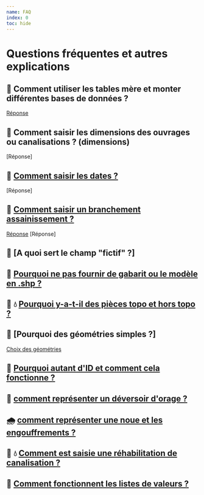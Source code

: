 ```yaml
---
name: FAQ
index: 0
toc: hide
---
```

# Questions fréquentes et autres explications

## :paperclip:  Comment utiliser les tables mère et monter différentes bases de données ?
[Réponse](https://alainpasquier.github.io/FReseaux-eaux2/Mod%C3%A8le/montage_en_base)

## :paperclip:  Comment saisir les dimensions des ouvrages ou canalisations ? (dimensions)
[Réponse]

## :paperclip: [Comment saisir les dates ?](https://github.com/cnigfr/StaR-Eau/wiki/donnee_generale#gestion-des-dates)
[Réponse]

## :toilet: [Comment saisir un branchement assainissement ?](ass_canalisation_branchement)
[Réponse](https://alainpasquier.github.io/FReseaux-eaux2/Mod%C3%A8le/Communs/donnee_generale#champ-fictif)
[Réponse]

## :paperclip: [A quoi sert le champ "fictif" ?]

## :paperclip: [Pourquoi ne pas fournir de gabarit ou le modèle en **.shp** ?](/FAQ/Format_de_fichier)

## :toilet: :droplet: [Pourquoi y-a-t-il des pièces topo et hors topo ?](https://github.com/cnigfr/StaR-Eau/wiki/piece#type-de-pi%C3%A8ces-dans-les-r%C3%A9seaux-de-canalisations) 

## :paperclip: [Pourquoi des géométries simples ?]
[Choix des géométries](choix_des_geometries) 

## :paperclip: [Pourquoi autant d'ID et comment cela fonctionne ?](gestion_des_id)

## :toilet: [comment représenter un déversoir d'orage ?](deversoir_orage)

## :cloud_with_rain: [comment représenter une noue et les engouffrements ?](noue_infiltration)

## :toilet: :droplet: [Comment est saisie une réhabilitation de canalisation ?](rehabilitation_reseau)

## :paperclip: [Comment fonctionnent les listes de valeurs ?](Liste-de-valeurs)